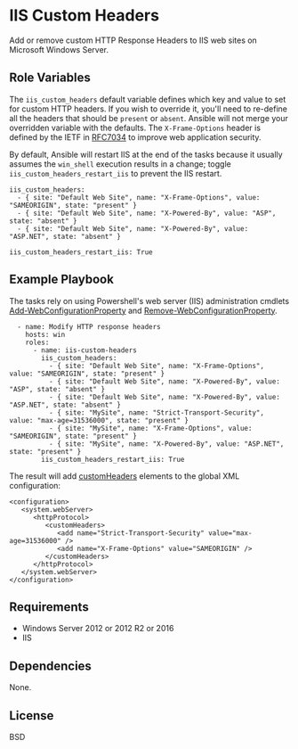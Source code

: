 IIS Custom Headers
==================

Add or remove custom HTTP Response Headers to IIS web sites on Microsoft Windows Server. 

Role Variables
--------------

The `iis_custom_headers` default variable defines which key and value to set for custom HTTP headers. If you wish to override it, you'll need to re-define all the headers that should be `present` or `absent`. Ansible will not merge your overridden variable with the defaults. The `X-Frame-Options` header is defined by the IETF in [RFC7034](https://tools.ietf.org/html/rfc7034) to improve web application security.

By default, Ansible will restart IIS at the end of the tasks because it usually assumes the `win_shell` execution results in a change; toggle `iis_custom_headers_restart_iis` to prevent the IIS restart.

    iis_custom_headers:
      - { site: "Default Web Site", name: "X-Frame-Options", value: "SAMEORIGIN", state: "present" }
      - { site: "Default Web Site", name: "X-Powered-By", value: "ASP", state: "absent" }
      - { site: "Default Web Site", name: "X-Powered-By", value: "ASP.NET", state: "absent" }

    iis_custom_headers_restart_iis: True

Example Playbook
----------------

The tasks rely on using Powershell's web server (IIS) administration cmdlets [Add-WebConfigurationProperty](https://technet.microsoft.com/en-us/library/ee790572.aspx) and [Remove-WebConfigurationProperty](https://technet.microsoft.com/en-us/library/ee790570.aspx).

```
  - name: Modify HTTP response headers
    hosts: win
    roles:
      - name: iis-custom-headers
        iis_custom_headers:
          - { site: "Default Web Site", name: "X-Frame-Options", value: "SAMEORIGIN", state: "present" }
          - { site: "Default Web Site", name: "X-Powered-By", value: "ASP", state: "absent" }
          - { site: "Default Web Site", name: "X-Powered-By", value: "ASP.NET", state: "absent" }
          - { site: "MySite", name: "Strict-Transport-Security", value: "max-age=31536000", state: "present" }
          - { site: "MySite", name: "X-Frame-Options", value: "SAMEORIGIN", state: "present" }
          - { site: "MySite", name: "X-Powered-By", value: "ASP.NET", state: "present" }
        iis_custom_headers_restart_iis: True
```

The result will add [customHeaders](https://www.iis.net/configreference/system.webserver/httpprotocol/customheaders) elements to the global XML configuration:

    <configuration>
       <system.webServer>
          <httpProtocol>
             <customHeaders>
                <add name="Strict-Transport-Security" value="max-age=31536000" />
                <add name="X-Frame-Options" value="SAMEORIGIN" />
             </customHeaders>
          </httpProtocol>
       </system.webServer>
    </configuration>


Requirements
------------

* Windows Server 2012 or 2012 R2 or 2016
* IIS

Dependencies
------------

None.

License
-------

BSD

